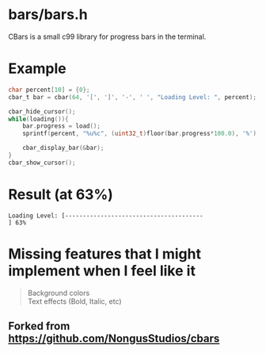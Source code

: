 # bars/bars.h
CBars is a small c99 library for progress bars in the terminal.

# Example
```c
char percent[10] = {0};
cbar_t bar = cbar(64, '[', ']', '-', ' ', "Loading Level: ", percent);

cbar_hide_cursor();
while(loading()){
    bar.progress = load();
    sprintf(percent, "%u%c", (uint32_t)floor(bar.progress*100.0), '%');

    cbar_display_bar(&bar);
}
cbar_show_cursor();
```

# Result (at 63%)
```
Loading Level: [---------------------------------------                       ] 63%
```

# Missing features that I might implement when I feel like it
> Background colors <br>
> Text effects (Bold, Italic, etc)

## Forked from https://github.com/NongusStudios/cbars
